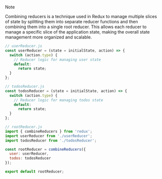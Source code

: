 >[!note]
>  
Combining reducers is a technique used in Redux to manage multiple slices of state by splitting them into separate reducer functions and then combining them into a single root reducer. This allows each reducer to manage a specific slice of the application state, making the overall state management more organized and scalable.

```js
// userReducer.js
const userReducer = (state = initialState, action) => {
  switch (action.type) {
    // Reducer logic for managing user state
    default:
      return state;
  }
};

// todosReducer.js
const todosReducer = (state = initialState, action) => {
  switch (action.type) {
    // Reducer logic for managing todos state
    default:
      return state;
  }
};

// rootReducer.js
import { combineReducers } from 'redux';
import userReducer from './userReducer';
import todosReducer from './todosReducer';

const rootReducer = combineReducers({
  user: userReducer,
  todos: todosReducer
});

export default rootReducer;

```